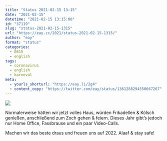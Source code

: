 ```yaml
---
title: "Status 2021-02-15 13:15"
date: "2021-02-15"
datetime: "2021-02-15 13:15:00"
id: "37119"
slug: "status-2021-02-15-1315"
url: "https://eay.cc/2021/status-2021-02-15-1315/"
author: "eay"
format: "status"
categories:
  - 0815
  - english
tags:
  - coronavirus
  - english
  - karneval
meta:
  - yourls_shorturl: "https://eay.li/2g4"
  - content_copy: "https://twitter.com/eay/status/1361288294550667267"
---
```


![](https://eay.cc/uploads/2021/rosenmontag-2021.jpg)

Normalerweise hätten wir jetzt volles Haus, würden Frikadellen & Kölsch genießen, anschließend zum Zoch gehen & feiern. Dieses Jahr gibt’s jedoch nur Home Office, Fassbrause und ein paar Video-Calls.

Machen wir das beste draus und freuen uns auf 2022. Alaaf & stay safe!
